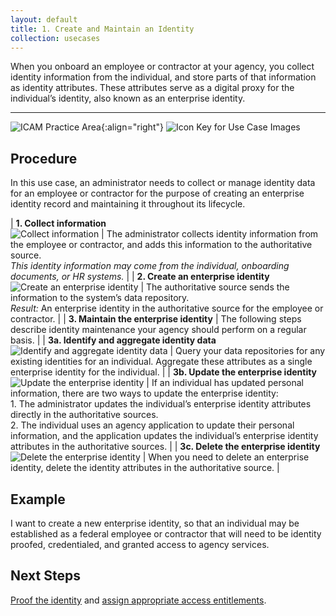 ```yaml
---
layout: default
title: 1. Create and Maintain an Identity
collection: usecases
---
```


When you onboard an employee or contractor at your agency, you collect identity information from the individual, and store parts of that information as identity attributes. These attributes serve as a digital proxy for the individual’s identity, also known as an enterprise identity.

---

![ICAM Practice Area]({{site.baseurl}}/img/usecases/Identity-Creation.png){:align="right"}
![Icon Key for Use Case Images]({{site.baseurl}}/img/usecases/1-IconKey.png)

## Procedure

In this use case, an administrator needs to collect or manage identity data for an employee or contractor for the purpose of creating an enterprise identity record and maintaining it throughout its lifecycle.

| **1. Collect information**<br/>![Collect information]({{site.baseurl}}/img/usecases/1-1.png)  | The administrator collects identity information from the employee or contractor, and adds this information to the authoritative source.<br/>*This identity information may come from the individual, onboarding documents, or HR systems.*  |
| **2. Create an enterprise identity**<br/>![Create an enterprise identity]({{site.baseurl}}/img/usecases/1-2.png)  | The authoritative source sends the information to the system’s data repository.<br/>*Result:* An enterprise identity in the authoritative source for the employee or contractor.  |
| **3. Maintain the enterprise identity**  | The following steps describe identity maintenance your agency should perform on a regular basis.  |
| **3a. Identify and aggregate identity data**<br/>![Identify and aggregate identity data]({{site.baseurl}}/img/usecases/1-3a.png)  | Query your data repositories for any existing identities for an individual. Aggregate these attributes as a single enterprise identity for the individual.  |
| **3b. Update the enterprise identity**<br/>![Update the enterprise identity]({{site.baseurl}}/img/usecases/1-3b.png)  | If an individual has updated personal information, there are two ways to update the enterprise identity:<br/>1. The administrator updates the individual’s enterprise identity attributes directly in the authoritative sources.<br/>2. The individual uses an agency application to update their personal information, and the application updates the individual’s enterprise identity attributes in the authoritative sources. |
| **3c. Delete the enterprise identity**<br/>![Delete the enterprise identity]({{site.baseurl}}/img/usecases/1-3c.png)  | When you need to delete an enterprise identity, delete the identity attributes in the authoritative source.  |

## Example

I want to create a new enterprise identity, so that an individual may be established as a federal employee or contractor that will need to be identity proofed, credentialed, and granted access to agency services.

## Next Steps

[Proof the identity](../2_proofidentity) and [assign appropriate access entitlements](../3_manageentitlements).
